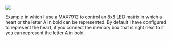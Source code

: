 ![](https://github.com/cavearr/icecrystal/blob/master/examples/SPI/MAX7912/image.PNG)


Example in which I use a MAX7912 to control an 8x8 LED matrix in which a heart or the letter A in bold can be represented.
By default I have configured to represent the heart, if you connect the memory box that is right next to it you can represent the letter A in bold.
